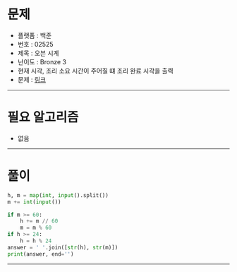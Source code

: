 # 문제
- 플랫폼 : 백준
- 번호 : 02525
- 제목 : 오븐 시계
- 난이도 : Bronze 3
- 현재 시각, 조리 소요 시간이 주어질 떄 조리 완료 시각을 출력
- 문제 : <a href="https://www.acmicpc.net/problem/2525" target="_blank">링크</a>

---

# 필요 알고리즘
- 없음

---

# 풀이
```python
h, m = map(int, input().split())
m += int(input())

if m >= 60:
    h += m // 60
    m = m % 60
if h >= 24:
    h = h % 24
answer = ' '.join([str(h), str(m)])
print(answer, end='')
```

---
